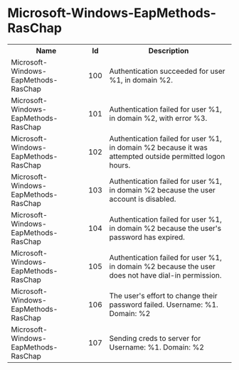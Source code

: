 # Microsoft-Windows-EapMethods-RasChap

<table>
<colgroup><col/><col/><col/></colgroup>
<tr><th>Name</th><th>Id</th><th>Description</th></tr>
<tr><td>Microsoft-Windows-EapMethods-RasChap</td><td>100</td><td>Authentication succeeded for user %1, in domain %2.</td></tr>
<tr><td>Microsoft-Windows-EapMethods-RasChap</td><td>101</td><td>Authentication failed for user %1, in domain %2, with error %3.</td></tr>
<tr><td>Microsoft-Windows-EapMethods-RasChap</td><td>102</td><td>Authentication failed for user %1, in domain %2 because it was attempted outside permitted logon hours.</td></tr>
<tr><td>Microsoft-Windows-EapMethods-RasChap</td><td>103</td><td>Authentication failed for user %1, in domain %2 because the user account is disabled.</td></tr>
<tr><td>Microsoft-Windows-EapMethods-RasChap</td><td>104</td><td>Authentication failed for user %1, in domain %2 because the user&#39;s password has expired.</td></tr>
<tr><td>Microsoft-Windows-EapMethods-RasChap</td><td>105</td><td>Authentication failed for user %1, in domain %2 because the user does not have dial-in permission.</td></tr>
<tr><td>Microsoft-Windows-EapMethods-RasChap</td><td>106</td><td>The user&#39;s effort to change their password failed. Username: %1. Domain: %2</td></tr>
<tr><td>Microsoft-Windows-EapMethods-RasChap</td><td>107</td><td>Sending creds to server for Username: %1. Domain: %2</td></tr>
</table>
